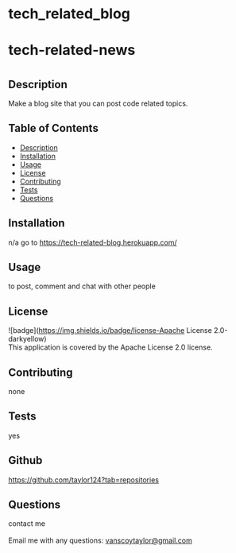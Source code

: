 # tech_related_blog


  <h1>tech-related-news <h1>

  ## <h2>Description</h2>
  Make a blog site that you can post code related topics.

  ## Table of Contents
  - [Description](#description)
  - [Installation](#installation)
  - [Usage](#usage)
  - [License](#license)
  - [Contributing](#contributing)
  - [Tests](#tests)
  - [Questions](#questions)

  ## Installation
  n/a go to https://tech-related-blog.herokuapp.com/

  ## Usage
  to post, comment and chat with other people

  ## License
  ![badge](https://img.shields.io/badge/license-Apache License 2.0-darkyellow)
  <br />
  This application is covered by the Apache License 2.0 license.

  ## Contributing
  none

  ## Tests
  yes
  
  ## Github
  https://github.com/taylor124?tab=repositories

  ## <h2 >Questions</h2>
  contact me<br />
  <br />
  Email me with any questions: vanscoytaylor@gmail.com<br /><br />
  
